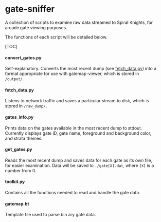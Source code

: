 # gate-sniffer

A collection of scripts to examine raw data streamed to Spiral Knights, for arcade gate viewing purposes.

The functions of each script will be detailed below.

[TOC]

#### convert_gates.py

Self-explanatory. Converts the most recent dump (see [fetch_data.py](#fetch_data.py "fetch_data.py")) into a format appropriate for use with gatemap-viewer, which is stored in `/output/`.

#### fetch_data.py

Listens to network traffic and saves a particular stream to disk, which is stored in `/raw_dump/`.

#### gates_info.py

Prints data on the gates available in the most recent dump to stdout. Currently displays gate ID, gate name, foreground and background color, and strata themes.

#### get_gates.py

Reads the most recent dump and saves data for each gate as its own file, for easier examination. Data will be saved to `./gate[X].dat`, where `[X]` is a number from 0.

#### toolkit.py

Contains all the functions needed to read and handle the gate data.

#### gatemap.bt

Template file used to parse bin
ary gate data.